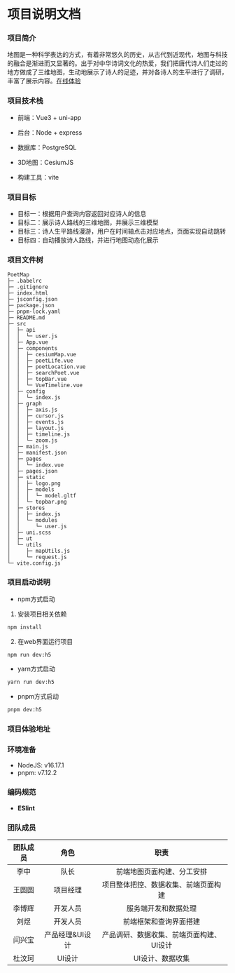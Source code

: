# 项目说明文档
### 项目简介
地图是一种科学表达的方式，有着非常悠久的历史，从古代到近现代，地图与科技的融合是渐进而又显著的。出于对中华诗词文化的热爱，我们把唐代诗人们走过的地方做成了三维地图，生动地展示了诗人的足迹，并对各诗人的生平进行了调研，丰富了展示内容。[在线体验](http://101.34.228.44:55359/)
### 项目技术栈
- 前端：Vue3 + uni-app

- 后台：Node + express

- 数据库：PostgreSQL

- 3D地图：CesiumJS

- 构建工具：vite

###  **项目目标**
  - 目标一：根据用户查询内容返回对应诗人的信息
  - 目标二：展示诗人路线的三维地图，并展示三维模型
  - 目标三：诗人生平路线漫游，用户在时间轴点击对应地点，页面实现自动跳转
  - 目标四：自动播放诗人路线，并进行地图动态化展示
### 项目文件树
```
PoetMap
├─ .babelrc
├─ .gitignore
├─ index.html
├─ jsconfig.json
├─ package.json
├─ pnpm-lock.yaml
├─ README.md
├─ src
│  ├─ api
│  │  └─ user.js
│  ├─ App.vue
│  ├─ components
│  │  ├─ cesiumMap.vue
│  │  ├─ poetLife.vue
│  │  ├─ poetLocation.vue
│  │  ├─ searchPoet.vue
│  │  ├─ topBar.vue
│  │  └─ VueTimeline.vue
│  ├─ config
│  │  └─ index.js
│  ├─ graph
│  │  ├─ axis.js
│  │  ├─ cursor.js
│  │  ├─ events.js
│  │  ├─ layout.js
│  │  ├─ timeline.js
│  │  └─ zoom.js
│  ├─ main.js
│  ├─ manifest.json
│  ├─ pages
│  │  └─ index.vue
│  ├─ pages.json
│  ├─ static
│  │  ├─ logo.png
│  │  ├─ models
│  │  │  └─ model.gltf
│  │  └─ topbar.png
│  ├─ stores
│  │  ├─ index.js
│  │  └─ modules
│  │     └─ user.js
│  ├─ uni.scss
│  ├─ ut
│  └─ utils
│     ├─ mapUtils.js
│     └─ request.js
└─ vite.config.js

```
### 项目启动说明
- npm方式启动
1. 安装项目相关依赖
```bash
npm install
```
2. 在web界面运行项目
```bash
npm run dev:h5
```

- yarn方式启动
```bash
yarn run dev:h5
```

- pnpm方式启动
```bash
pnpm dev:h5
```
### 项目体验地址
### 环境准备
- NodeJS: v16.17.1
- pnpm: v7.12.2

### 编码规范

- **ESlint**

### 团队成员

| 团队成员 | 角色 | 职责 |
| :------: | :--: | :--:|
| 李中     | 队长 | 前端地图页面构建、分工安排 |
| 王圆圆 | 项目经理 | 项目整体把控、数据收集、前端页面构建 |
| 李博辉 | 开发人员 | 服务端开发和数据处理 |
| 刘煜 | 开发人员 | 前端框架和查询界面搭建 |
| 闫兴宝 | 产品经理&UI设计 | 产品调研、数据收集、前端页面构建、UI设计 |
| 杜汶珂 | UI设计 | UI设计、数据收集 |


